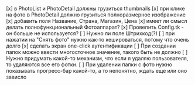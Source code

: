 [x] в PhotoList и PhotoDetail должны грузиться thumbnails
[x] при клике на фото в PhotoDetail должно грузиться полноразмерное изображение
[x] добавить поля Название, Страна, Магазин, Цена
[x] имеет ли смысл делать полнофункциональный Фотоаппарат?
[x] Провепить Config.tk - он больше не используется?
[ ] Нужно ли поле Штрихкод(?)
[ ] при нажатии на "Снять фото" нужно как-то кешироваться, потому что очень долго
[х] сделать экран one-click аутентификации
[ ] При создании папок можно ввести многосточное значение, такого быть не должно
[ ] Нужно придумать какой-то механизм, что если я удаляю пользователя, то удаляются все его фотки.
[ ] При удалении папки с фото нужно показывать прогресс-бар какой-то, а то непонятно, ждать еще или оно зависло